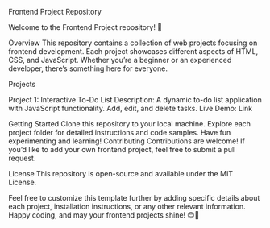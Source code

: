 Frontend Project Repository

Welcome to the Frontend Project repository! 🚀

Overview
This repository contains a collection of web projects focusing on frontend development. Each project showcases different aspects of HTML, CSS, and JavaScript. Whether you’re a beginner or an experienced developer, there’s something here for everyone.

Projects

Project 1: Interactive To-Do List
Description: A dynamic to-do list application with JavaScript functionality. Add, edit, and delete tasks.
Live Demo: Link

Getting Started
Clone this repository to your local machine.
Explore each project folder for detailed instructions and code samples.
Have fun experimenting and learning!
Contributing
Contributions are welcome! If you’d like to add your own frontend project, feel free to submit a pull request.

License
This repository is open-source and available under the MIT License.

Feel free to customize this template further by adding specific details about each project, installation instructions, or any other relevant information. Happy coding, and may your frontend projects shine! 😊🌟
